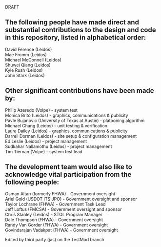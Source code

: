 DRAFT

The following people have made direct and substantial contributions to the design and code in this repository, listed in alphabetical order:
--------------------------------------------------------------------------------------------------------------------------------------------

David Ference (Leidos)  
Mae Fromm (Leidos)  
Michael McConnell (Leidos)  
Shuwei Qiang (Leidos)  
Kyle Rush (Leidos)  
John Stark (Leidos)  

Other significant contributions have been made by:
--------------------------------------------------

Philip Azeredo (Volpe) - system test  
Monica Brito (Leidos) - graphics, communications & publicity  
Pavle Bujanovic (University of Texas at Austin) - platooning algorithm
Michael Chang (Leidos) - unit testing & verification  
Laura Dailey (Leidos) - graphics, communications & publicity  
Darrell Dorman (Leidos) - site setup & configuration management  
Ed Leslie (Leidos) - project management  
Sudkahar Nallamothu (Leidos) - project management  
Tim Tiernan (Volpe) - system test lead  

The development team would also like to acknowledge vital participation from the following people:
--------------------------------------------------------------------------------------------------

Osman Altan (formerly FHWA) - Government oversight  
Ariel Gold (USDOT ITS JPO) - Government oversight and sponsor  
Taylor Lochrane (FHWA) - Government Task Lead  
Jeff Loftus (FMCSA) - Government oversight and sponsor  
Chris Stanley (Leidos) - STOL Program Manager  
Dale Thompson (FHWA) - Government oversight  
Randy Van Gorder (FHWA) - Government oversight  
Govindarajan Vadakpat (FHWA) - Government oversight  

Edited by third party (jas) on the TestMod branch
